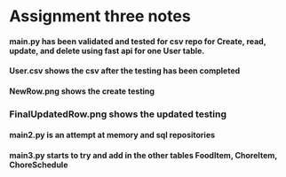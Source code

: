 # Assignment three notes
#### main.py has been validated and tested for csv repo for Create, read, update, and delete using fast api for one User table. 
#### User.csv shows the csv after the testing has been completed
#### NewRow.png shows the create testing
### FinalUpdatedRow.png shows the updated testing
#### main2.py is an attempt at memory and sql repositories 
#### main3.py starts to try and add in the other tables FoodItem, ChoreItem, ChoreSchedule
